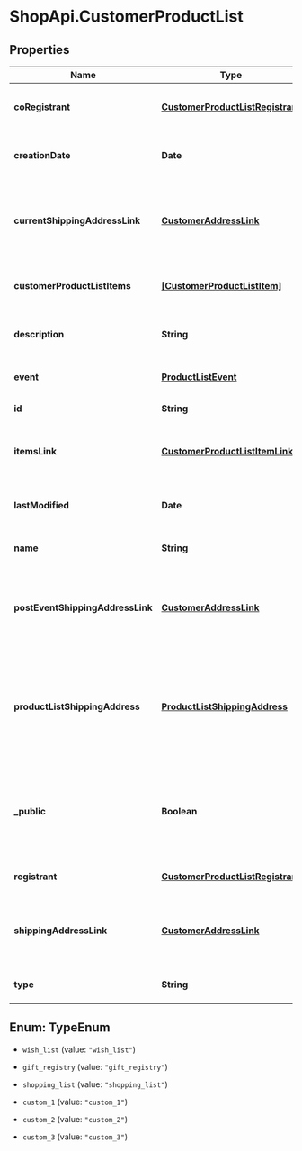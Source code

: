 # ShopApi.CustomerProductList

## Properties
Name | Type | Description | Notes
------------ | ------------- | ------------- | -------------
**coRegistrant** | [**CustomerProductListRegistrant**](CustomerProductListRegistrant.md) | The coRegistrant of this product list. | [optional] 
**creationDate** | **Date** | Returns the value of attribute &#39;creationDate&#39;. | [optional] 
**currentShippingAddressLink** | [**CustomerAddressLink**](CustomerAddressLink.md) | The resource link to the current shipping address of this customer product list. | [optional] 
**customerProductListItems** | [**[CustomerProductListItem]**](CustomerProductListItem.md) | The list of customer product list items. | [optional] 
**description** | **String** | The description of this product list. | [optional] 
**event** | [**ProductListEvent**](ProductListEvent.md) | The event of this product list. | [optional] 
**id** | **String** | The id of this product list. | [optional] 
**itemsLink** | [**CustomerProductListItemLink**](CustomerProductListItemLink.md) | The resource link to the items of this customer product list. | [optional] 
**lastModified** | **Date** | Returns the value of attribute &#39;lastModified&#39;. | [optional] 
**name** | **String** | The name of this product list. | [optional] 
**postEventShippingAddressLink** | [**CustomerAddressLink**](CustomerAddressLink.md) | The resource link to the post event shipping address of this customer product list. | [optional] 
**productListShippingAddress** | [**ProductListShippingAddress**](ProductListShippingAddress.md) | The abbreviated shipping address of this product list representing what anonymous user can see. | [optional] 
**_public** | **Boolean** | Indicates whether the owner made this product list available for access by other customers. | [optional] 
**registrant** | [**CustomerProductListRegistrant**](CustomerProductListRegistrant.md) | The registrant of this product list. | [optional] 
**shippingAddressLink** | [**CustomerAddressLink**](CustomerAddressLink.md) | The resource link to the shipping address of this customer product list. | [optional] 
**type** | **String** | The type of the product list. | [optional] 


<a name="TypeEnum"></a>
## Enum: TypeEnum


* `wish_list` (value: `"wish_list"`)

* `gift_registry` (value: `"gift_registry"`)

* `shopping_list` (value: `"shopping_list"`)

* `custom_1` (value: `"custom_1"`)

* `custom_2` (value: `"custom_2"`)

* `custom_3` (value: `"custom_3"`)




